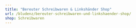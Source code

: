 ```yaml
---
title: "Bereuter Schreibwaren & Linkshänder Shop"
url: /bludenz/bereuter-schreibwaren-und-linkshaender-shop/
shop: Schreibwaren
---
```

